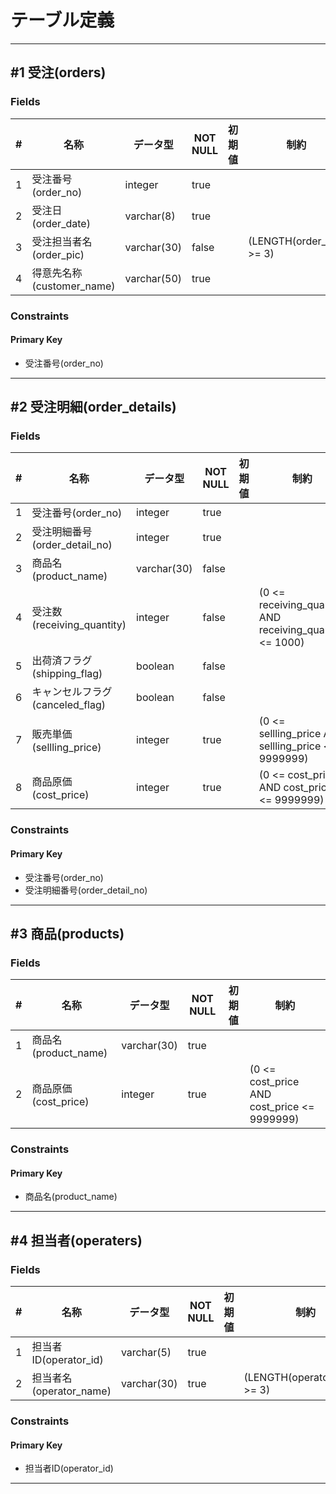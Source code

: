 # テーブル定義

----------

## #1 受注(orders)

### Fields

| # | 名称 | データ型 | NOT NULL | 初期値 | 制約 |
| -- | -- | -- | -- | -- | -- |
| 1 | 受注番号(order_no) | integer | true |  |  |
| 2 | 受注日(order_date) | varchar(8) | true |  |  |
| 3 | 受注担当者名(order_pic) | varchar(30) | false |  | (LENGTH(order_pic) >= 3) |
| 4 | 得意先名称(customer_name) | varchar(50) | true |  |  |

### Constraints

#### Primary Key

* 受注番号(order_no)

----------

## #2 受注明細(order_details)

### Fields

| # | 名称 | データ型 | NOT NULL | 初期値 | 制約 |
| -- | -- | -- | -- | -- | -- |
| 1 | 受注番号(order_no) | integer | true |  |  |
| 2 | 受注明細番号(order_detail_no) | integer | true |  |  |
| 3 | 商品名(product_name) | varchar(30) | false |  |  |
| 4 | 受注数(receiving_quantity) | integer | false |  | (0 <= receiving_quantity AND receiving_quantity <= 1000) |
| 5 | 出荷済フラグ(shipping_flag) | boolean | false |  |  |
| 6 | キャンセルフラグ(canceled_flag) | boolean | false |  |  |
| 7 | 販売単価(sellling_price) | integer | true |  | (0 <= sellling_price AND sellling_price <= 9999999) |
| 8 | 商品原価(cost_price) | integer | true |  | (0 <= cost_price AND cost_price <= 9999999) |

### Constraints

#### Primary Key

* 受注番号(order_no)
* 受注明細番号(order_detail_no)

----------

## #3 商品(products)

### Fields

| # | 名称 | データ型 | NOT NULL | 初期値 | 制約 |
| -- | -- | -- | -- | -- | -- |
| 1 | 商品名(product_name) | varchar(30) | true |  |  |
| 2 | 商品原価(cost_price) | integer | true |  | (0 <= cost_price AND cost_price <= 9999999) |

### Constraints

#### Primary Key

* 商品名(product_name)

----------

## #4 担当者(operaters)

### Fields

| # | 名称 | データ型 | NOT NULL | 初期値 | 制約 |
| -- | -- | -- | -- | -- | -- |
| 1 | 担当者ID(operator_id) | varchar(5) | true |  |  |
| 2 | 担当者名(operator_name) | varchar(30) | true |  | (LENGTH(operator_name) >= 3) |

### Constraints

#### Primary Key

* 担当者ID(operator_id)

----------
